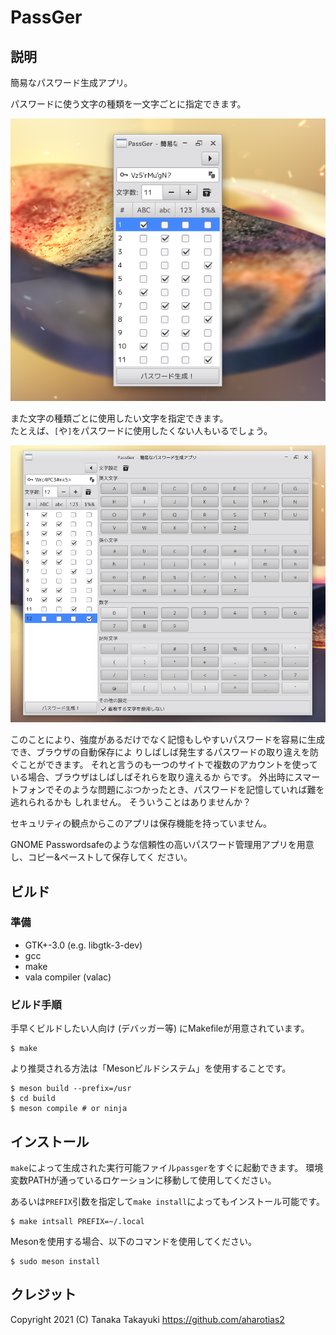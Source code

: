 PassGer
====================================================================================================
説明
----------------------------------------------------------------------------------------------------
簡易なパスワード生成アプリ。

パスワードに使う文字の種類を一文字ごとに指定できます。

![pic1](docs/images/screenshot-1_ja.png)

また文字の種類ごとに使用したい文字を指定できます。  
たとえば、`[`や`]`をパスワードに使用したくない人もいるでしょう。

![pic2](docs/images/screenshot-2_ja.png)

このことにより、強度があるだけでなく記憶もしやすいパスワードを容易に生成でき、ブラウザの自動保存によ
りしばしば発生するパスワードの取り違えを防ぐことができます。
それと言うのも一つのサイトで複数のアカウントを使っている場合、ブラウザはしばしばそれらを取り違えるか
らです。
外出時にスマートフォンでそのような問題にぶつかったとき、パスワードを記憶していれば難を逃れられるかも
しれません。
そういうことはありませんか？

セキュリティの観点からこのアプリは保存機能を持っていません。

GNOME Passwordsafeのような信頼性の高いパスワード管理用アプリを用意し、コピー&ペーストして保存してく
ださい。

ビルド
----------------------------------------------------------------------------------------------------
### 準備
* GTK+-3.0 (e.g. libgtk-3-dev)
* gcc
* make
* vala compiler (valac)

### ビルド手順
手早くビルドしたい人向け (デバッガー等) にMakefileが用意されています。

    $ make

より推奨される方法は「Mesonビルドシステム」を使用することです。

    $ meson build --prefix=/usr
	$ cd build
	$ meson compile # or ninja

インストール
----------------------------------------------------------------------------------------------------
`make`によって生成された実行可能ファイル`passger`をすぐに起動できます。
環境変数PATHが通っているロケーションに移動して使用してください。

あるいは`PREFIX`引数を指定して`make install`によってもインストール可能です。

    $ make intsall PREFIX=~/.local

Mesonを使用する場合、以下のコマンドを使用してください。

    $ sudo meson install

クレジット
----------------------------------------------------------------------------------------------------
Copyright 2021 (C) Tanaka Takayuki <https://github.com/aharotias2>
